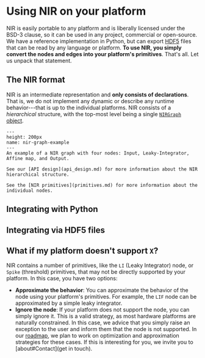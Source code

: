 # Using NIR on your platform

NIR is easily portable to any platform and is liberally licensed under the BSD-3 clause, so it can be used in any project, commercial or open-source.
We have a reference implementation in Python, but can export [HDF5](https://en.wikipedia.org/wiki/Hierarchical_Data_Format) files that can be read by any language or platform.
**To use NIR, you simply convert the nodes and edges into your platform's primitives**.
That's all.
Let us unpack that statement.

## The NIR format
NIR is an intermediate representation and **only consists of declarations**.
That is, we do not implement any dynamic or describe any runtime behavior---that is up to the individual platforms.
NIR consists of a *hierarchical* structure, with the top-most level being a single [`NIRGraph` object](api_design.md#nir-graphs-and-edges).

```{figure} nir_graph_example.svg
---
height: 200px
name: nir-graph-example
---
An example of a NIR graph with four nodes: Input, Leaky-Integrator, Affine map, and Output.
```

```{note}
See our [API design](api_design.md) for more information about the NIR hierarchical structure.

See the [NIR primitives](primitives.md) for more information about the individual nodes.
```

## Integrating with Python



## Integrating via HDF5 files


## What if my platform doesn't support `X`?
NIR contains a number of primitives, like the `LI` (Leaky Integrator) node, or `Spike` (threshold) primitives, that may not be directly supported by your platform.
In this case, you have two options:
* **Approximate the behavior**: You can approximate the behavior of the node using your platform's primitives.
  For example, the `LIF` node can be approximated by a simple leaky integrator.
* **Ignore the node**: If your platform does not support the node, you can simply ignore it.
  This is a valid strategy, as most hardware platforms are naturally constrained. In this case, we advice that you simply raise an exception to the user and inform them that the node is not supported.
  In our [roadmap](roadmap.md), we plan to work on optimization and approximation strategies for these cases.
  If this is interesting for you, we invite you to [about#Contact](get in touch).
